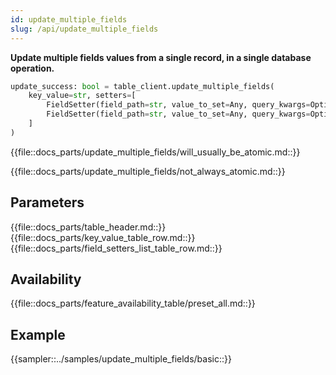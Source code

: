 ```yaml
---
id: update_multiple_fields
slug: /api/update_multiple_fields
---
```


**Update multiple fields values from a single record, in a single database operation.**

```python
update_success: bool = table_client.update_multiple_fields(
    key_value=str, setters=[
        FieldSetter(field_path=str, value_to_set=Any, query_kwargs=Optional[dict]),
        FieldSetter(field_path=str, value_to_set=Any, query_kwargs=Optional[dict])
    ]
)
```

{{file::docs_parts/update_multiple_fields/will_usually_be_atomic.md::}}

{{file::docs_parts/update_multiple_fields/not_always_atomic.md::}}

## Parameters
{{file::docs_parts/table_header.md::}}
{{file::docs_parts/key_value_table_row.md::}}
{{file::docs_parts/field_setters_list_table_row.md::}}

## Availability
{{file::docs_parts/feature_availability_table/preset_all.md::}}

## Example
{{sampler::../samples/update_multiple_fields/basic::}}
